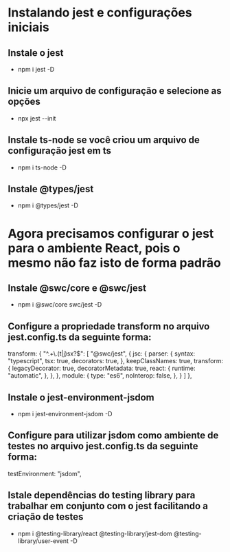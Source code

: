 # Instalando jest e configurações iniciais
## Instale o jest
- npm i jest -D
## Inicie um arquivo de configuração e selecione as opções
- npx jest --init
## Instale ts-node se você criou um arquivo de configuração jest em ts
- npm i ts-node -D
## Instale @types/jest
- npm i @types/jest -D


# Agora precisamos configurar o jest para o ambiente React, pois o mesmo não faz isto de forma padrão
## Instale @swc/core e @swc/jest
- npm i @swc/core swc/jest -D

## Configure a propriedade transform no arquivo jest.config.ts da seguinte forma:
transform: { "^.+\\.(t|j)sx?$": [
    "@swc/jest", {
      jsc: {
        parser: {
          syntax: "typescript",
          tsx: true,
          decorators: true,
        },
        keepClassNames: true,
        transform: {
          legacyDecorator: true,
          decoratorMetadata: true,
          react: {
            runtime: "automatic",
          },
        },
      },
      module: {
        type: "es6",
        noInterop: false,
      },
    }
  ] },

## Instale o jest-environment-jsdom
- npm i jest-environment-jsdom -D

## Configure para utilizar jsdom como ambiente de testes no arquivo jest.config.ts da seguinte forma:
testEnvironment: "jsdom",

## Istale dependências do testing library para trabalhar em conjunto com o jest facilitando a criação de testes

- npm i @testing-library/react @testing-library/jest-dom @testing-library/user-event -D
